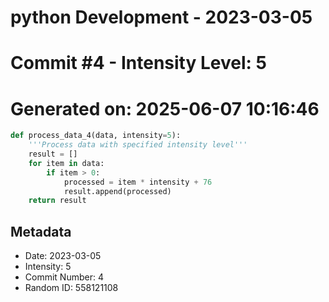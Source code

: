 ﻿# python Development - 2023-03-05
# Commit #4 - Intensity Level: 5
# Generated on: 2025-06-07 10:16:46
```python
def process_data_4(data, intensity=5):
    '''Process data with specified intensity level'''
    result = []
    for item in data:
        if item > 0:
            processed = item * intensity + 76
            result.append(processed)
    return result
```
## Metadata
- Date: 2023-03-05
- Intensity: 5
- Commit Number: 4
- Random ID: 558121108
